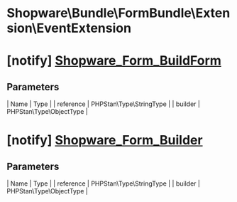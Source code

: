 # Shopware\Bundle\FormBundle\Extension\EventExtension

# [notify] [Shopware_Form_BuildForm](https://github.com/shopware/shopware/blob/5.6/engine/Shopware/Bundle/FormBundle/Extension/EventExtension.php#L49)

## Parameters
| Name        | Type           |
| reference        | PHPStan\Type\StringType           |
| builder        | PHPStan\Type\ObjectType           |


# [notify] [Shopware_Form_Builder](https://github.com/shopware/shopware/blob/5.6/engine/Shopware/Bundle/FormBundle/Extension/EventExtension.php#L79)

## Parameters
| Name        | Type           |
| reference        | PHPStan\Type\StringType           |
| builder        | PHPStan\Type\ObjectType           |
